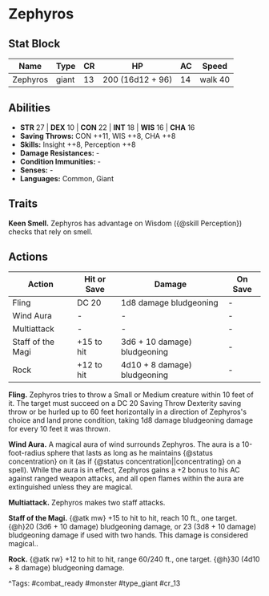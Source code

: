 # Zephyros

## Stat Block

| Name | Type | CR | HP | AC | Speed |
|------|------|----|----|----|-------|
| Zephyros | giant | 13 | 200 (16d12 + 96) | 14 | walk 40 |

## Abilities

- **STR** 27 | **DEX** 10 | **CON** 22 | **INT** 18 | **WIS** 16 | **CHA** 16
- **Saving Throws:** CON ++11, WIS ++8, CHA ++8  
- **Skills:** Insight ++8, Perception ++8  
- **Damage Resistances:** -  
- **Condition Immunities:** -  
- **Senses:** -  
- **Languages:** Common, Giant

## Traits

**Keen Smell.** Zephyros has advantage on Wisdom ({@skill Perception}) checks that rely on smell.


## Actions

| Action | Hit or Save | Damage | On Save |
|--------|--------------|--------|----------|
| Fling | DC 20 | 1d8 damage bludgeoning | - |
| Wind Aura | - | - | - |
| Multiattack | - | - | - |
| Staff of the Magi | +15 to hit | 3d6 + 10 damage) bludgeoning | - |
| Rock | +12 to hit | 4d10 + 8 damage) bludgeoning | - |

**Fling.** Zephyros tries to throw a Small or Medium creature within 10 feet of it. The target must succeed on a DC 20 Saving Throw Dexterity saving throw or be hurled up to 60 feet horizontally in a direction of Zephyros's choice and land prone condition, taking 1d8 damage bludgeoning damage for every 10 feet it was thrown.

**Wind Aura.** A magical aura of wind surrounds Zephyros. The aura is a 10-foot-radius sphere that lasts as long as he maintains {@status concentration} on it (as if {@status concentration||concentrating} on a spell). While the aura is in effect, Zephyros gains a +2 bonus to his AC against ranged weapon attacks, and all open flames within the aura are extinguished unless they are magical.

**Multiattack.** Zephyros makes two staff attacks.

**Staff of the Magi.** {@atk mw} +15 to hit to hit, reach 10 ft., one target. {@h}20 (3d6 + 10 damage) bludgeoning damage, or 23 (3d8 + 10 damage) bludgeoning damage if used with two hands. This damage is considered magical..

**Rock.** {@atk rw} +12 to hit to hit, range 60/240 ft., one target. {@h}30 (4d10 + 8 damage) bludgeoning damage.


^Tags: #combat_ready #monster #type_giant #cr_13